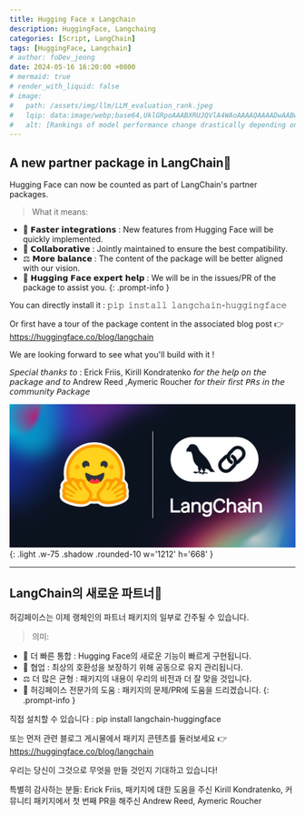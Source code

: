 ```yaml
---
title: Hugging Face x Langchain
description: HuggingFace, Langchaing
categories: [Script, LangChain]
tags: [HuggingFace, Langchain]
# author: foDev_jeong
date: 2024-05-16 16:20:00 +0800
# mermaid: true
# render_with_liquid: false
# image:
#   path: /assets/img/llm/LLM_evaluation_rank.jpeg
#   lqip: data:image/webp;base64,UklGRpoAAABXRUJQVlA4WAoAAAAQAAAADwAABwAAQUxQSDIAAAARL0AmbZurmr57yyIiqE8oiG0bejIYEQTgqiDA9vqnsUSI6H+oAERp2HZ65qP/VIAWAFZQOCBCAAAA8AEAnQEqEAAIAAVAfCWkAALp8sF8rgRgAP7o9FDvMCkMde9PK7euH5M1m6VWoDXf2FkP3BqV0ZYbO6NA/VFIAAAA
#   alt: [Rankings of model performance change drastically depending on which LLM is used as the judge on KILT-NQ]
---
```



## A new partner package in LangChain🤝

Hugging Face can now be counted as part of LangChain's partner packages.

> What it means:
- 🚀 𝗙𝗮𝘀𝘁𝗲𝗿 𝗶𝗻𝘁𝗲𝗴𝗿𝗮𝘁𝗶𝗼𝗻𝘀 : New features from Hugging Face will be quickly implemented.
- 🙏 𝗖𝗼𝗹𝗹𝗮𝗯𝗼𝗿𝗮𝘁𝗶𝘃𝗲 : Jointly maintained to ensure the best compatibility.
- ⚖️ 𝗠𝗼𝗿𝗲 𝗯𝗮𝗹𝗮𝗻𝗰𝗲 : The content of the package will be better aligned with our vision.
- 🤗 𝗛𝘂𝗴𝗴𝗶𝗻𝗴 𝗙𝗮𝗰𝗲 𝗲𝘅𝗽𝗲𝗿𝘁 𝗵𝗲𝗹𝗽 : We will be in the issues/PR of the package to assist you.
{: .prompt-info }

You can directly install it : 𝚙𝚒𝚙 𝚒𝚗𝚜𝚝𝚊𝚕𝚕 𝚕𝚊𝚗𝚐𝚌𝚑𝚊𝚒𝚗-𝚑𝚞𝚐𝚐𝚒𝚗𝚐𝚏𝚊𝚌𝚎

Or first have a tour of the package content in the associated blog post 
👉<https://huggingface.co/blog/langchain>

We are looking forward to see what you'll build with it !

𝘚𝘱𝘦𝘤𝘪𝘢𝘭 𝘵𝘩𝘢𝘯𝘬𝘴 𝘵𝘰 : Erick Friis, Kirill Kondratenko 𝘧𝘰𝘳 𝘵𝘩𝘦 𝘩𝘦𝘭𝘱 𝘰𝘯 𝘵𝘩𝘦 𝘱𝘢𝘤𝘬𝘢𝘨𝘦 𝘢𝘯𝘥 𝘵𝘰 Andrew Reed ,Aymeric Roucher 𝘧𝘰𝘳 𝘵𝘩𝘦𝘪𝘳 𝘧𝘪𝘳𝘴𝘵 𝘗𝘙𝘴 𝘪𝘯 𝘵𝘩𝘦 𝘤𝘰𝘮𝘮𝘶𝘯𝘪𝘵𝘺 𝘗𝘢𝘤𝘬𝘢𝘨𝘦


![ 𝗛𝘂𝗴𝗴𝗶𝗻𝗴 𝗙𝗮𝗰𝗲 𝘅 𝗟𝗮𝗻𝗴𝗖𝗵𝗮𝗶𝗻 ](/assets/img/llm/Huggingface_Langchain.jpeg){: .light .w-75 .shadow .rounded-10 w='1212' h='668' }

* * * 

## LangChain의 새로운 파트너🤝

허깅페이스는 이제 랭체인의 파트너 패키지의 일부로 간주될 수 있습니다.

> 의미:
- 🚀 더 빠른 통합 : Hugging Face의 새로운 기능이 빠르게 구현됩니다.
- 🙏 협업 : 최상의 호환성을 보장하기 위해 공동으로 유지 관리됩니다.
- ⚖️ 더 많은 균형 : 패키지의 내용이 우리의 비전과 더 잘 맞을 것입니다.
- 🤗 허깅페이스 전문가의 도움 : 패키지의 문제/PR에 도움을 드리겠습니다.
{: .prompt-info }

직접 설치할 수 있습니다 : pip install langchain-huggingface

또는 먼저 관련 블로그 게시물에서 패키지 콘텐츠를 둘러보세요 
👉<https://huggingface.co/blog/langchain>

우리는 당신이 그것으로 무엇을 만들 것인지 기대하고 있습니다!

특별히 감사하는 분들: Erick Friis, 패키지에 대한 도움을 주신 Kirill Kondratenko, 커뮤니티 패키지에서 첫 번째 PR을 해주신 Andrew Reed, Aymeric Roucher